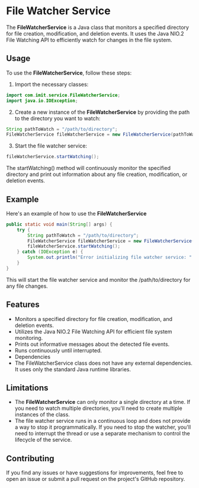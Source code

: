 # File Watcher Service
The **FileWatcherService** is a Java class that monitors a specified directory for file creation, modification, and deletion events. It uses the Java NIO.2 File Watching API to efficiently watch for changes in the file system.

## Usage
To use the **FileWatcherService**, follow these steps:

1.	Import the necessary classes:
```java
import com.imit.service.FileWatcherService;
import java.io.IOException;
```
2.	Create a new instance of the **FileWatcherService** by providing the path to the directory you want to watch:
```java
String pathToWatch = "/path/to/directory";
FileWatcherService fileWatcherService = new FileWatcherService(pathToWatch);
```
3.	Start the file watcher service:
```java
fileWatcherService.startWatching();
```
The startWatching() method will continuously monitor the specified directory and print out information about any file creation, modification, or deletion events.

## Example
Here's an example of how to use the **FileWatcherService**

```java
public static void main(String[] args) {
    try {
        String pathToWatch = "/path/to/directory";
        FileWatcherService fileWatcherService = new FileWatcherService(pathToWatch);
        fileWatcherService.startWatching();
    } catch (IOException e) {
        System.out.println("Error initializing file watcher service: " + e.getMessage());
    }
}
```

This will start the file watcher service and monitor the /path/to/directory for any file changes.

## Features
- Monitors a specified directory for file creation, modification, and deletion events.
- Utilizes the Java NIO.2 File Watching API for efficient file system monitoring.
- Prints out informative messages about the detected file events.
- Runs continuously until interrupted.
- Dependencies
- The FileWatcherService class does not have any external dependencies. It uses only the standard Java runtime libraries.

## Limitations
- The **FileWatcherService** can only monitor a single directory at a time. If you need to watch multiple directories, you'll need to create multiple instances of the class.
- The file watcher service runs in a continuous loop and does not provide a way to stop it programmatically. If you need to stop the watcher, you'll need to interrupt the thread or use a separate mechanism to control the lifecycle of the service.

## Contributing
If you find any issues or have suggestions for improvements, feel free to open an issue or submit a pull request on the project's GitHub repository.
